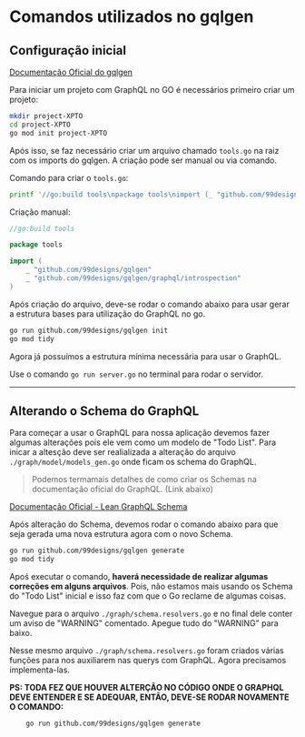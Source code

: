 # Comandos utilizados no gqlgen

## Configuração inicial

[Documentação Oficial do gqlgen](https://gqlgen.com/)

Para iniciar um projeto com GraphQL no GO é necessários primeiro criar um projeto:

```bash
mkdir project-XPTO
cd project-XPTO
go mod init project-XPTO
```

Após isso, se faz necessário criar um arquivo chamado `tools.go` na raiz com os imports do gqlgen.
A criação pode ser manual ou via comando.

Comando para criar o `tools.go`:

```bash
printf '//go:build tools\npackage tools\nimport (_ "github.com/99designs/gqlgen"\n _ "github.com/99designs/gqlgen/graphql/introspection")' | gofmt > tools.go
```

Criação manual:

```go
//go:build tools

package tools

import (
	_ "github.com/99designs/gqlgen"
	_ "github.com/99designs/gqlgen/graphql/introspection"
)
```

Após criação do arquivo, deve-se rodar o comando abaixo para usar gerar a estrutura bases para utilização do GraphQL no go.

```bash
go run github.com/99designs/gqlgen init
go mod tidy
```

Agora já possuímos a estrutura mínima necessária para usar o GraphQL.

Use o comando `go run server.go` no terminal para rodar o servidor.

---

## Alterando o Schema do GraphQL

Para começar a usar o GraphQL para nossa aplicação devemos fazer algumas alterações pois ele vem como um modelo de "Todo List".
Para inicar a altesção deve ser realializada a alteração do arquivo `./graph/model/models_gen.go` onde ficam os schema do GraphQL.

> Podemos termamais detalhes de como criar os Schemas na documentação oficial do GraphQL. (Link abaixo)

[Documentação Oficial - Lean GraphQL Schema](https://graphql.org/learn/schema/)

Após alteração do Schema, devemos rodar o comando abaixo para que seja gerada uma nova estrutura agora com o novo Schema.

```bash
go run github.com/99designs/gqlgen generate
go mod tidy
```

Apoś executar o comando, **haverá necessidade de realizar algumas correções em alguns arquivos**. Pois, não estamos mais usando os Schema do "Todo List" inicial e isso faz com que o Go reclame de algumas coisas.

Navegue para o arquivo `./graph/schema.resolvers.go` e no final dele conter um aviso de "WARNING" comentado. Apegue tudo do "WARNING" para baixo.

Nesse mesmo arquivo `./graph/schema.resolvers.go` foram criados várias funções para nos auxiliarem nas querys com GraphQL.
	Agora precisamos implementa-las.

**PS: TODA FEZ QUE HOUVER ALTERÇÃO NO CÓDIGO ONDE O GRAPHQL DEVE ENTENDER E SE ADEQUAR, ENTÃO, DEVE-SE RODAR NOVAMENTE O COMANDO:**

```bash
	go run github.com/99designs/gqlgen generate
````
